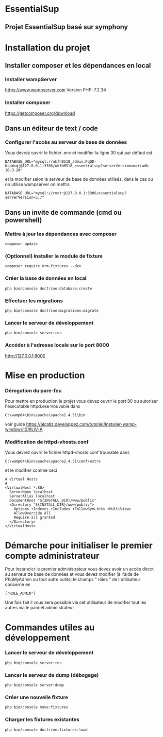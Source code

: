 # EssentialSup
## Projet EssentialSup basé sur symphony
# Installation du projet
## Installer composer et les dépendances en local
### Installer wampServer
https://www.wampserver.com
Version PHP: 7.2.34
### Installer composer
https://getcomposer.org/download
## Dans un éditeur de text / code
### Configurer l'accès au serveur de base de données
Vous devrez ouvrir le fichier .env et modifier la ligne 30 qui par défaut est
```
DATABASE_URL="mysql://ukfh0518_admin:PqQD-UcpWsq{@127.0.0.1:3306/ukfh0518_essentialsup?serverVersion=mariadb-10.3.28"
```
et la modifier selon le serveur de base de données utilisés, dans le cas ou on utilise wampserver on mettra
```
DATABASE_URL="mysql://root:@127.0.0.1:3306/essentialsup?serverVersion=5.7"
```
## Dans un invite de commande (cmd ou powershell)
### Mettre à jour les dépendances avec composer
```
composer update
```
### (Optionnel) Installer le module de fixture
```
composer require orm-fixtures --dev
```
### Créer la base de données en local
```
php bin/console doctrine:database:create
```
### Effectuer les migrations
```
php bin/console doctrine:migrations:migrate
```
### Lancer le serveur de développement
```
php bin/console server:run
```
### Accéder à l'adresse locale sur le port 8000
http://127.0.0.1:8000


# Mise en production
### Dérogation du pare-feu
Pour mettre en production le projet vous devez ouvrir le port 80 ou autoriser l'éxecutable httpd.exe trouvable dans
```
C:\wamp64\bin\apache\apache2.4.51\bin
```
voir guide
https://alcatiz.developpez.com/tutoriel/installer-wamp-windows10/#LIV-A

### Modification de httpd-vhosts.conf
Vous devrez ouvrir le fichier httpd-vhosts.conf trouvable dans
```
C:\wamp64\bin\apache\apache2.4.51\conf\extra
```
et le modifier comme ceci
```
# Virtual Hosts
#
<VirtualHost *:80>
  ServerName localhost
  ServerAlias localhost
  DocumentRoot "${INSTALL_DIR}/www/public"
  <Directory "${INSTALL_DIR}/www/public">
    Options +Indexes +Includes +FollowSymLinks +MultiViews
    AllowOverride All
    Require all granted
  </Directory>
</VirtualHost>
```
# Démarche pour initialiser le premier compte administrateur
Pour Instancier le premier administrateur vous devez avoir un accès direct au serveur de base de données et vous devez modifier (à l'aide de PhpMyAdmin ou tout autre outils) le champs " rôles " de l'utilisateur concerné en
```
["ROLE_ADMIN"]
```
Une fois fait il vous sera possible via cet utilisateur de modifier tout les autres via le pannel administrateur


# Commandes utiles au développement
### Lancer le serveur de développement
```
php bin/console server:run
```
### Lancer le serveur de dump (débogage)
```
php bin/console server:dump
```
### Créer une nouvelle fixture
```
php bin/console make:fixtures
```
### Charger les fixtures existantes
```
php bin/console doctrine:fixtures:load
```
